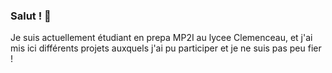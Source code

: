 ### Salut ! 👋

Je suis actuellement étudiant en prepa MP2I au lycee Clemenceau, et j'ai mis ici différents projets auxquels j'ai pu participer et je ne suis pas peu fier !

<!--
**PassWorld44/PassWorld44** is a ✨ _special_ ✨ repository because its `README.md` (this file) appears on your GitHub profile.

Here are some ideas to get you started:

- 🔭 I’m currently working on ...
- 🌱 I’m currently learning ...
- 👯 I’m looking to collaborate on ...
- 🤔 I’m looking for help with ...
- 💬 Ask me about ...
- 📫 How to reach me: ...
- 😄 Pronouns: ...
- ⚡ Fun fact: ...
-->

